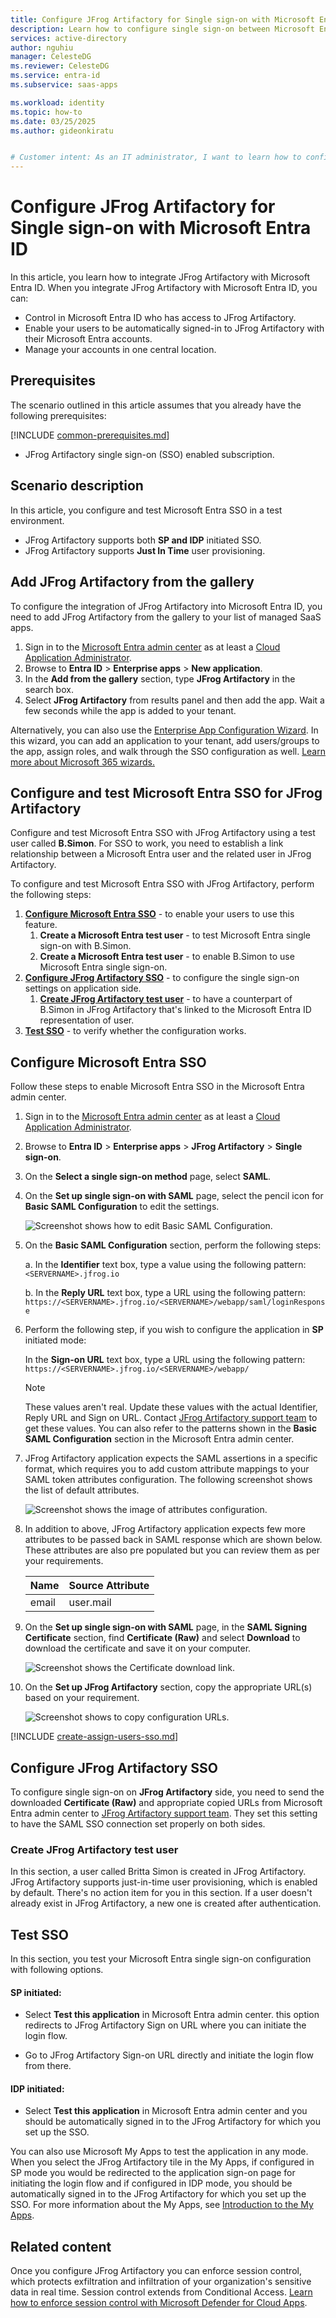 ```yaml
---
title: Configure JFrog Artifactory for Single sign-on with Microsoft Entra ID
description: Learn how to configure single sign-on between Microsoft Entra ID and JFrog Artifactory.
services: active-directory
author: nguhiu
manager: CelesteDG
ms.reviewer: CelesteDG
ms.service: entra-id
ms.subservice: saas-apps

ms.workload: identity
ms.topic: how-to
ms.date: 03/25/2025
ms.author: gideonkiratu


# Customer intent: As an IT administrator, I want to learn how to configure single sign-on between Microsoft Entra ID and JFrog Artifactory so that I can control who has access to JFrog Artifactory, enable automatic sign-in with Microsoft Entra accounts, and manage my accounts in one central location.
---
```


# Configure JFrog Artifactory for Single sign-on with Microsoft Entra ID

In this article,  you learn how to integrate JFrog Artifactory with Microsoft Entra ID. When you integrate JFrog Artifactory with Microsoft Entra ID, you can:

* Control in Microsoft Entra ID who has access to JFrog Artifactory.
* Enable your users to be automatically signed-in to JFrog Artifactory with their Microsoft Entra accounts.
* Manage your accounts in one central location.

## Prerequisites
The scenario outlined in this article assumes that you already have the following prerequisites:

[!INCLUDE [common-prerequisites.md](~/identity/saas-apps/includes/common-prerequisites.md)]
* JFrog Artifactory single sign-on (SSO) enabled subscription.

## Scenario description

In this article,  you configure and test Microsoft Entra SSO in a test environment.

* JFrog Artifactory supports both **SP and IDP** initiated SSO.
* JFrog Artifactory supports **Just In Time** user provisioning.

## Add JFrog Artifactory from the gallery

To configure the integration of JFrog Artifactory into Microsoft Entra ID, you need to add JFrog Artifactory from the gallery to your list of managed SaaS apps.

1. Sign in to the [Microsoft Entra admin center](https://entra.microsoft.com) as at least a [Cloud Application Administrator](~/identity/role-based-access-control/permissions-reference.md#cloud-application-administrator).
1. Browse to **Entra ID** > **Enterprise apps** > **New application**.
1. In the **Add from the gallery** section, type **JFrog Artifactory** in the search box.
1. Select **JFrog Artifactory** from results panel and then add the app. Wait a few seconds while the app is added to your tenant.

Alternatively, you can also use the [Enterprise App Configuration Wizard](https://portal.office.com/AdminPortal/home?Q=Docs#/azureadappintegration). In this wizard, you can add an application to your tenant, add users/groups to the app, assign roles, and walk through the SSO configuration as well. [Learn more about Microsoft 365 wizards.](/microsoft-365/admin/misc/azure-ad-setup-guides)

## Configure and test Microsoft Entra SSO for JFrog Artifactory

Configure and test Microsoft Entra SSO with JFrog Artifactory using a test user called **B.Simon**. For SSO to work, you need to establish a link relationship between a Microsoft Entra user and the related user in JFrog Artifactory.

To configure and test Microsoft Entra SSO with JFrog Artifactory, perform the following steps:

1. **[Configure Microsoft Entra SSO](#configure-microsoft-entra-sso)** - to enable your users to use this feature.
    1. **Create a Microsoft Entra test user** - to test Microsoft Entra single sign-on with B.Simon.
    1. **Create a Microsoft Entra test user** - to enable B.Simon to use Microsoft Entra single sign-on.
1. **[Configure JFrog Artifactory SSO](#configure-jfrog-artifactory-sso)** - to configure the single sign-on settings on application side.
    1. **[Create JFrog Artifactory test user](#create-jfrog-artifactory-test-user)** - to have a counterpart of B.Simon in JFrog Artifactory that's linked to the Microsoft Entra ID representation of user.
1. **[Test SSO](#test-sso)** - to verify whether the configuration works.

## Configure Microsoft Entra SSO

Follow these steps to enable Microsoft Entra SSO in the Microsoft Entra admin center.

1. Sign in to the [Microsoft Entra admin center](https://entra.microsoft.com) as at least a [Cloud Application Administrator](~/identity/role-based-access-control/permissions-reference.md#cloud-application-administrator).
1. Browse to **Entra ID** > **Enterprise apps** > **JFrog Artifactory** > **Single sign-on**.
1. On the **Select a single sign-on method** page, select **SAML**.
1. On the **Set up single sign-on with SAML** page, select the pencil icon for **Basic SAML Configuration** to edit the settings.

   ![Screenshot shows how to edit Basic SAML Configuration.](common/edit-urls.png "Basic Configuration")

1. On the **Basic SAML Configuration** section, perform the following steps:

    a. In the **Identifier** text box, type a value using the following pattern:
    `<SERVERNAME>.jfrog.io`

    b. In the **Reply URL** text box, type a URL using the following pattern:
    `https://<SERVERNAME>.jfrog.io/<SERVERNAME>/webapp/saml/loginResponse`

1. Perform the following step, if you wish to configure the application in **SP** initiated mode:

    In the **Sign-on URL** text box, type a URL using the following pattern:
    `https://<SERVERNAME>.jfrog.io/<SERVERNAME>/webapp/`

	> [!NOTE]
	> These values aren't real. Update these values with the actual Identifier, Reply URL and Sign on URL. Contact [JFrog Artifactory support team](https://support.jfrog.com) to get these values. You can also refer to the patterns shown in the **Basic SAML Configuration** section in the Microsoft Entra admin center.

1. JFrog Artifactory application expects the SAML assertions in a specific format, which requires you to add custom attribute mappings to your SAML token attributes configuration. The following screenshot shows the list of default attributes.

	![Screenshot shows the image of attributes configuration.](common/default-attributes.png "Image")
 
1. In addition to above, JFrog Artifactory application expects few more attributes to be passed back in SAML response which are shown below. These attributes are also pre populated but you can review them as per your requirements.
	
	| Name | Source Attribute |
	| ---- | ---------------- |
	| email | user.mail |

1. On the **Set up single sign-on with SAML** page, in the **SAML Signing Certificate** section, find **Certificate (Raw)** and select **Download** to download the certificate and save it on your computer.

	![Screenshot shows the Certificate download link.](common/certificateraw.png "Certificate")

1. On the **Set up JFrog Artifactory** section, copy the appropriate URL(s) based on your requirement.

	![Screenshot shows to copy configuration URLs.](common/copy-configuration-urls.png "Metadata")

[!INCLUDE [create-assign-users-sso.md](~/identity/saas-apps/includes/create-assign-users-sso.md)]

## Configure JFrog Artifactory SSO

To configure single sign-on on **JFrog Artifactory** side, you need to send the downloaded **Certificate (Raw)** and appropriate copied URLs from Microsoft Entra admin center to [JFrog Artifactory support team](https://support.jfrog.com). They set this setting to have the SAML SSO connection set properly on both sides.

### Create JFrog Artifactory test user

In this section, a user called Britta Simon is created in JFrog Artifactory. JFrog Artifactory supports just-in-time user provisioning, which is enabled by default. There's no action item for you in this section. If a user doesn't already exist in JFrog Artifactory, a new one is created after authentication.

## Test SSO 

In this section, you test your Microsoft Entra single sign-on configuration with following options.
 
#### SP initiated:
 
* Select **Test this application** in Microsoft Entra admin center. this option redirects to JFrog Artifactory Sign on URL where you can initiate the login flow.  
 
* Go to JFrog Artifactory Sign-on URL directly and initiate the login flow from there.
 
#### IDP initiated:
 
* Select **Test this application** in Microsoft Entra admin center and you should be automatically signed in to the JFrog Artifactory for which you set up the SSO.
 
You can also use Microsoft My Apps to test the application in any mode. When you select the JFrog Artifactory tile in the My Apps, if configured in SP mode you would be redirected to the application sign-on page for initiating the login flow and if configured in IDP mode, you should be automatically signed in to the JFrog Artifactory for which you set up the SSO. For more information about the My Apps, see [Introduction to the My Apps](https://support.microsoft.com/account-billing/sign-in-and-start-apps-from-the-my-apps-portal-2f3b1bae-0e5a-4a86-a33e-876fbd2a4510).

## Related content

Once you configure JFrog Artifactory you can enforce session control, which protects exfiltration and infiltration of your organization's sensitive data in real time. Session control extends from Conditional Access. [Learn how to enforce session control with Microsoft Defender for Cloud Apps](/cloud-app-security/proxy-deployment-any-app).